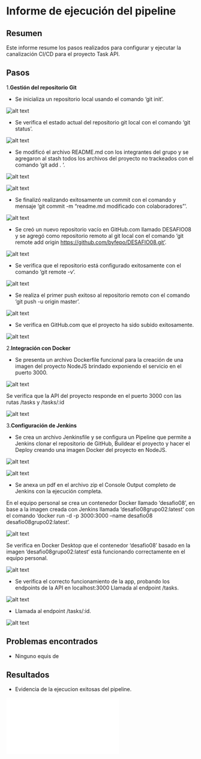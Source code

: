 # Informe de ejecución del pipeline

## Resumen

Este informe resume los pasos realizados para configurar y ejecutar la canalización CI/CD para el proyecto Task API.

## Pasos

1.**Gestión del repositorio Git**

- Se inicializa un repositorio local usando el comando ‘git init’.

![alt text](assets\images\repo_img01.png)

- Se verifica el estado actual del repositorio git local con el comando ‘git status’.

![alt text](assets\images\repo_img02.png)

- Se modificó el archivo README.md con los integrantes del grupo y se agregaron al stash todos los archivos del proyecto no trackeados con el comando ‘git add . ‘.

![alt text](assets\images\repo_img03.png)

![alt text](assets\images\repo_img04.png)

- Se finalizó realizando exitosamente un commit con el comando y mensaje ‘git commit -m “readme.md modificado con colaboradores”’.

![alt text](assets\images\repo_img05.png)

- Se creó un nuevo repositorio vacío en GitHub.com llamado DESAFIO08 y se agregó como repositorio remoto al git local con el comando ‘git remote add origin https://github.com/byfepo/DESAFIO08.git’.

![alt text](assets\images\image.png)

- Se verifica que el repositorio está configurado exitosamente con el comando ‘git remote -v’.

![alt text](assets\images\image-1.png)

- Se realiza el primer push exitoso al repositorio remoto con el comando ‘git push -u origin master’.

![alt text](assets\images\image-2.png)

- Se verifica en GitHub.com que el proyecto ha sido subido exitosamente.

![alt text](assets\images\image-3.png)

2.**Integración con Docker**

- Se presenta un archivo Dockerfile funcional para la creación de una imagen del proyecto NodeJS brindado exponiendo el servicio en el puerto 3000.

![alt text](assets\images\image-4.png)

Se verifica que la API del proyecto responde en el puerto 3000 con las rutas /tasks y /tasks/:id

![alt text](assets\images\image-5.png)

3.**Configuración de Jenkins**

- Se crea un archivo Jenkinsfile y se configura un Pipeline que permite a Jenkins clonar el repositorio de GitHub, Buildear el proyecto y hacer el Deploy creando una imagen Docker del proyecto en NodeJS.

![alt text](assets\images\image-6.png)

![alt text](assets\images\image-7.png)

* Se anexa un pdf en el archivo zip el Console Output completo de Jenkins con la ejecución completa. 

En el equipo personal se crea un contenedor Docker llamado ‘desafio08’, en base a la imagen creada con Jenkins llamada ‘desafio08grupo02:latest’ con el comando ‘docker run -d -p 3000:3000 –name desafio08 desafio08grupo02:latest’.

![alt text](assets\images\image-8.png)

Se verifica en Docker Desktop que el contenedor ‘desafio08’ basado en la imagen ‘desafio08grupo02:latest‘ está funcionando correctamente en el equipo personal.

![alt text](assets\images\image-9.png)

- Se verifica el correcto funcionamiento de la app, probando los endpoints de la API en localhost:3000 Llamada al endpoint /tasks.

![alt text](assets\images\image-10.png)

- Llamada al endpoint /tasks/:id.

![alt text](assets\images\image-11.png)

## Problemas encontrados

- Ninguno equis de

## Resultados

- Evidencia de la ejecucion exitosas del pipeline.

![Captura pipeline](<assets/reports/Reporte pipeline.pdf>)